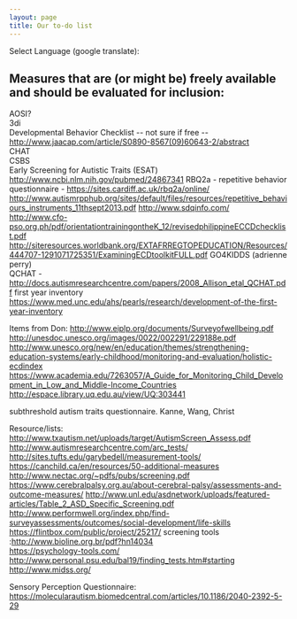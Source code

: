 ```yaml
---
layout: page  
title: Our to-do list  
---
```


Select Language (google translate):  

<div id="google_translate_element"></div><script type="text/javascript">
function googleTranslateElementInit() {
  new google.translate.TranslateElement({pageLanguage: 'en', layout: google.translate.TranslateElement.InlineLayout.SIMPLE, gaTrack: true, gaId: 'UA-64320648-1'}, 'google_translate_element');
}
</script><script type="text/javascript" src="//translate.google.com/translate_a/element.js?cb=googleTranslateElementInit"></script>  

## Measures that are (or might be) freely available and should be evaluated for inclusion: ##

AOSI?  
3di  
Developmental Behavior Checklist -- not sure if free -- http://www.jaacap.com/article/S0890-8567(09)60643-2/abstract  
CHAT  
CSBS  
Early Screening for Autistic Traits (ESAT) http://www.ncbi.nlm.nih.gov/pubmed/24867341
RBQ2a - repetitive behavior questionnaire - https://sites.cardiff.ac.uk/rbq2a/online/
http://www.autismrpphub.org/sites/default/files/resources/repetitive_behaviours_instruments_11thsept2013.pdf
http://www.sdqinfo.com/
http://www.cfo-pso.org.ph/pdf/orientationtrainingontheK_12/revisedphilippineECCDchecklist.pdf
http://siteresources.worldbank.org/EXTAFRREGTOPEDUCATION/Resources/444707-1291071725351/ExaminingECDtoolkitFULL.pdf
GO4KIDDS (adrienne perry)  
QCHAT - http://docs.autismresearchcentre.com/papers/2008_Allison_etal_QCHAT.pdf
first year inventory https://www.med.unc.edu/ahs/pearls/research/development-of-the-first-year-inventory
  
Items from Don:
http://www.eiplp.org/documents/Surveyofwellbeing.pdf
http://unesdoc.unesco.org/images/0022/002291/229188e.pdf 
http://www.unesco.org/new/en/education/themes/strengthening-education-systems/early-childhood/monitoring-and-evaluation/holistic-ecdindex 
https://www.academia.edu/7263057/A_Guide_for_Monitoring_Child_Development_in_Low_and_Middle-Income_Countries
http://espace.library.uq.edu.au/view/UQ:303441

subthreshold autism traits questionnaire. Kanne, Wang, Christ

Resource/lists:
http://www.txautism.net/uploads/target/AutismScreen_Assess.pdf
http://www.autismresearchcentre.com/arc_tests/
http://sites.tufts.edu/garybedell/measurement-tools/
https://canchild.ca/en/resources/50-additional-measures
http://www.nectac.org/~pdfs/pubs/screening.pdf
https://www.cerebralpalsy.org.au/about-cerebral-palsy/assessments-and-outcome-measures/
http://www.unl.edu/asdnetwork/uploads/featured-articles/Table_2_ASD_Specific_Screening.pdf
http://www.performwell.org/index.php/find-surveyassessments/outcomes/social-development/life-skills
https://flintbox.com/public/project/25217/
screening tools :http://www.bioline.org.br/pdf?hn14034  
https://psychology-tools.com/   
http://www.personal.psu.edu/bal19/finding_tests.htm#starting   
http://www.midss.org/  


Sensory Perception Questionnaire:
https://molecularautism.biomedcentral.com/articles/10.1186/2040-2392-5-29

